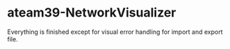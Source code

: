 # ateam39-NetworkVisualizer
Everything is finished except for visual error handling for import and export file.
